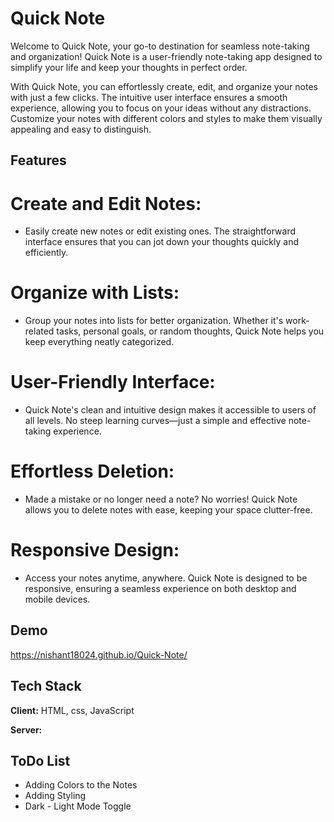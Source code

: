 
# Quick Note

Welcome to Quick Note, your go-to destination for seamless note-taking and organization! Quick Note is a user-friendly note-taking app designed to simplify your life and keep your thoughts in perfect order.

With Quick Note, you can effortlessly create, edit, and organize your notes with just a few clicks. The intuitive user interface ensures a smooth experience, allowing you to focus on your ideas without any distractions. Customize your notes with different colors and styles to make them visually appealing and easy to distinguish.

## Features

# Create and Edit Notes: 
- Easily create new notes or edit existing ones. The straightforward interface   ensures that you can jot down your thoughts quickly and efficiently.

# Organize with Lists: 
- Group your notes into lists for better organization. Whether it's work-related tasks, personal goals, or random thoughts, Quick Note helps you keep everything neatly categorized.

# User-Friendly Interface: 
- Quick Note's clean and intuitive design makes it accessible to users of all levels. No steep learning curves—just a simple and effective note-taking experience.

# Effortless Deletion: 
- Made a mistake or no longer need a note? No worries! Quick Note allows you to delete notes with ease, keeping your space clutter-free.

# Responsive Design: 
- Access your notes anytime, anywhere. Quick Note is designed to be responsive, ensuring a seamless experience on both desktop and mobile devices.


## Demo

https://nishant18024.github.io/Quick-Note/

## Tech Stack

**Client:** HTML, css, JavaScript

**Server:** 


## ToDo List

- Adding Colors to the Notes
- Adding Styling
- Dark - Light Mode Toggle
